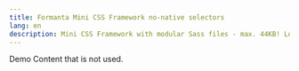 ```yaml
---
title: Formanta Mini CSS Framework no-native selectors
lang: en
description: Mini CSS Framework with modular Sass files - max. 44KB! Low-level OOCSS framework which includes most important components for fast development.
---
```


Demo Content that is not used.

